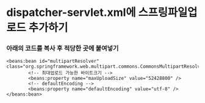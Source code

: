 # dispatcher-servlet.xml에 스프링파일업로드 추가하기
### 아래의 코드를 복사 후 적당한 곳에 붙여넣기
```
<beans:bean id="multipartResolver"  class="org.springframework.web.multipart.commons.CommonsMultipartResolver">
        <!-- 최대업로드 가능한 바이트크기 -->
        <beans:property name="maxUploadSize" value="52428800" />
        <!-- defaultEncoding -->
        <beans:property name="defaultEncoding" value="utf-8" />
</beans:bean>
```